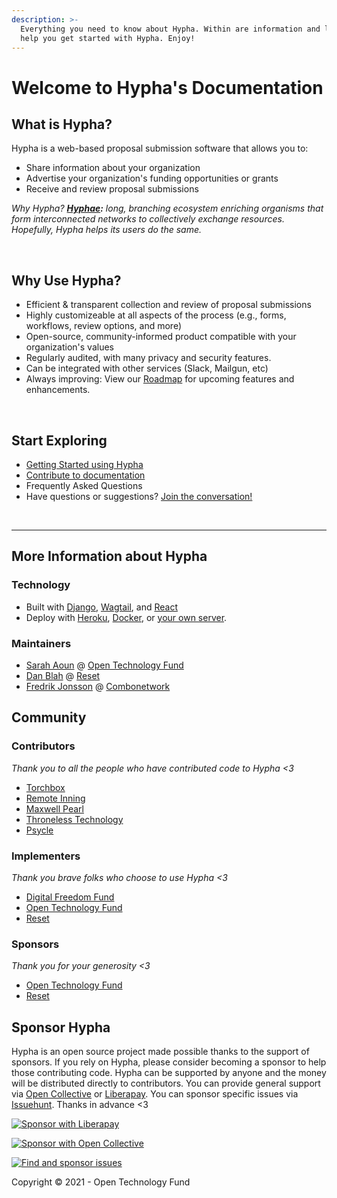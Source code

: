 ```yaml
---
description: >-
  Everything you need to know about Hypha. Within are information and links to
  help you get started with Hypha. Enjoy!
---
```

# Welcome to Hypha's Documentation

## What is Hypha?
Hypha is a web-based proposal submission software that allows you to:
- Share information about your organization
- Advertise your organization's funding opportunities or grants
- Receive and review proposal submissions

_Why Hypha? [**Hyphae**](https://en.wikipedia.org/wiki/Mycorrhizal_network)**:** long, branching ecosystem enriching organisms that form interconnected networks to collectively exchange resources. Hopefully, Hypha helps its users do the same._

<br>

## Why Use Hypha?

* Efficient & transparent collection and review of proposal submissions
* Highly customizeable at all aspects of the process (e.g., forms, workflows, review options, and more)
* Open-source, community-informed product compatible with your organization's values
* Regularly audited, with many privacy and security features.
* Can be integrated with other services \(Slack, Mailgun, etc\)
* Always improving: View our [Roadmap](https://github.com/HyphaApp/hypha/wiki/Roadmap) for upcoming features and enhancements.

[//]: # (Want to say something about community-led updates or that we take feedback from users to make Hypha better* - does "community-informed" get at that??)

<br>

## Start Exploring
* [Getting Started using Hypha](user/GettingStarted_overview.md)
* [Contribute to documentation](https://github.com/HyphaApp/hypha-docs)
* Frequently Asked Questions
* Have questions or suggestions? [Join the conversation!](https://we.hypha.app)

<br>

___
## More Information about Hypha
### Technology

* Built with [Django](https://www.djangoproject.com/), [Wagtail](https://wagtail.io/), and [React](https://reactjs.org/)
* Deploy with [Heroku](https://docs.hypha.app/deployment/heroku), [Docker](https://docs.hypha.app/deployment/docker), or [your own server](https://docs.hypha.app/deployment/stand-alone).

### Maintainers

* [Sarah Aoun](https://github.com/saoun) @ [Open Technology Fund](https://www.opentech.fund/)
* [Dan Blah](https://github.com/danblah) @ [Reset](https://www.reset.tech/)
* [Fredrik Jonsson](https://github.com/frjo) @ [Combonetwork](https://www.combonet.se/)

## Community

### Contributors

_Thank you to all the people who have contributed code to Hypha &lt;3_

* [Torchbox](https://www.torchbox.com/)
* [Remote Inning](https://www.remoteinning.com/)
* [Maxwell Pearl](https://maxwellpearl.com/)
* [Throneless Technology](https://throneless.tech/)
* [Psycle](https://psycle.com/)

### Implementers

_Thank you brave folks who choose to use Hypha &lt;3_

* [Digital Freedom Fund](https://digitalfreedomfund.org/)
* [Open Technology Fund](https://www.opentech.fund)
* [Reset](https://www.reset.tech)

### Sponsors

_Thank you for your generosity &lt;3_

* [Open Technology Fund](https://www.opentech.fund)
* [Reset](https://www.reset.tech)

## Sponsor Hypha

Hypha is an open source project made possible thanks to the support of sponsors. If you rely on Hypha, please consider becoming a sponsor to help those contributing code. Hypha can be supported by anyone and the money will be distributed directly to contributors. You can provide general support via [Open Collective](https://opencollective.com/hypha) or [Liberapay](https://liberapay.com/hypha). You can sponsor specific issues via [Issuehunt](https://issuehunt.io/r/OpenTechFund/hypha). Thanks in advance &lt;3

[![Sponsor with Liberapay](https://liberapay.com/assets/widgets/donate.svg)](https://liberapay.com/hypha)

[![Sponsor with Open Collective](https://opencollective.com/hypha/tiers/backer.svg?avatarHeight=75&width=600)](https://opencollective.com/hypha)

[![Find and sponsor issues](https://issuehunt.io/static/embed/issuehunt-button-v1.svg)](https://issuehunt.io/r/OpenTechFund/hypha)


Copyright © 2021 - Open Technology Fund

